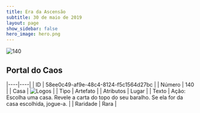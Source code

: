 ```yaml
---
title: Era da Ascensão
subtitle: 30 de maio de 2019
layout: page
show_sidebar: false
hero_image: hero.png
---
```


![140](https://cdn.keyforgegame.com/media/card_front/pt/435_140_QX9RRXXRRVRR_pt.png)

## Portal do Caos

|----|----|
| ID | 58ee0c49-af9e-48c4-8124-f5c1564d27bc |
| Número | 140 |
| Casa | ![Logos](https://archonarcana.com/images/thumb/c/ce/Logos.png/22px-Logos.png "Logos") |
| Tipo | Artefato |
| Atributos | Lugar |
| Texto | Ação: Escolha uma casa. Revele a carta do topo do seu baralho. Se ela for da casa escolhida, jogue-a. |
| Raridade | Rara |
